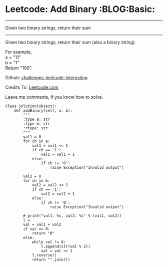 # Leetcode: Add Binary     :BLOG:Basic:


---

Given two binary strings, return their sum  

---

Given two binary strings, return their sum (also a binary string).  

For example,  
a = "11"  
b = "1"  
Return "100".  

Github: [challenges-leetcode-interesting](https://github.com/DennyZhang/challenges-leetcode-interesting/tree/master/add-binary)  

Credits To: [Leetcode.com](https://leetcode.com/problems/add-binary/description/)  

Leave me comments, if you know how to solve.  

    class Solution(object):
        def addBinary(self, a, b):
            """
            :type a: str
            :type b: str
            :rtype: str
            """
            val1 = 0
            for ch in a:
                val1 = val1 << 1
                if ch == '1':
                    val1 = val1 + 1
                else:
                    if ch != '0':
                        raise Exception("Invalid output")
    
            val2 = 0
            for ch in b:
                val2 = val2 << 1
                if ch == '1':
                    val2 = val2 + 1
                else:
                    if ch != '0':
                        raise Exception("Invalid output")
    
            # print("val1: %s, val2: %s" % (val1, val2))
            l = 
            val = val1 + val2
            if val == 0:
                return "0"
            else:
                while val != 0:
                    l.append(str(val % 2))
                    val = val >> 1
                l.reverse()
                return "".join(l)